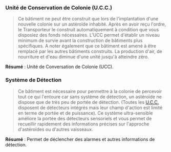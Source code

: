 ### Unité de Conservation de Colonie (U.C.C.)
> Ce bâtiment ne peut être construit que lors de l'implantation d'une nouvelle colonie sur un astéroïde inhabité. Après en avoir reçu l'ordre, le Transporteur le construit automatiquement à condition que vous disposiez des fonds nécessaires. L'UCC permet d'établir un niveau minimum de survie avant la construction de bâtiments plus spécifiques. A noter également que ce bâtiment est amené à être remplacé par les autres bâtiments construits. La production d'air, de nourriture et d'eau diminue d'une unité jusqu'à atteindre zéro.

**Résumé** : Unité de Conversation de Colonie (UCC).

### Système de Détection
> Ce bâtiment est nécessaire pour permettre à la colonie de percevoir tout ce qui l'entoure car sans système de détection, un astéroïde ne dispose que de très peu de portée de détection. (Toutes les [U.C.C.](#unite-de-conservation-de-colonie-ucc) disposent de détecteurs intégrés mais leur champ d'action est limité en terme de portée et de puissance). Ce système ultra-sensible améliore la portée des détecteurs sensoriels et vous permet de recueillir rapidement des informations précises sur l'approche d'astéroïdes ou d'autres vaisseaux.

**Résumé** : Permet de déclencher des alarmes et autres informations de détection.